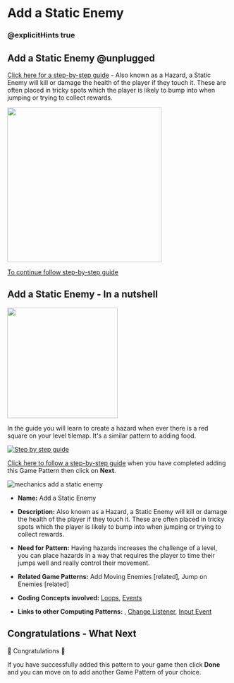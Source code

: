 # Add a Static Enemy

### @explicitHints true

## Add a Static Enemy @unplugged

[Click here for a step-by-step guide](https://mickfuzz.github.io/makecode-platformer-101/addHazard) - Also known as a Hazard, a Static Enemy will kill or damage the health of the player if they touch it. These are often placed in tricky spots which the player is likely to bump into when jumping or trying to collect rewards.

<img src="https://raw.githubusercontent.com/mickfuzz/makecode-platformer-101/master/images/patterns/gameMechanics_staticenemies.jpg" width=350>

[To continue follow step-by-step guide](https://mickfuzz.github.io/makecode-platformer-101/addHazard)

## Add a Static Enemy - In a nutshell

<img src="https://raw.githubusercontent.com/mickfuzz/makecode-platformer-101/master/images/addStaticEnemy2.png" width=250>

In the guide you will learn to create a hazard when ever there is a red square on your level tilemap. It's a similar pattern to adding food.   

[![Step by step guide](https://raw.githubusercontent.com/mickfuzz/makecode-platformer-101/master/images/patterns/gameMechanics_staticenemies.jpg)](https://mickfuzz.github.io/makecode-platformer-101/addStaticEnemy)

[Click here to follow a step-by-step guide](https://mickfuzz.github.io/makecode-platformer-101/addStaticEnemy) when you have completed adding this Game Pattern then click on **Next**.

![mechanics add a static enemy](https://raw.githubusercontent.com/mickfuzz/makecode-platformer-101/master/images/patterns/gameMechanics_staticenemies.jpg)

* **Name:** Add a Static Enemy

* **Description:** Also known as a Hazard, a Static Enemy will kill or damage the health of the player if they touch it. These are often placed in tricky spots which the player is likely to bump into when jumping or trying to collect rewards.  

* **Need for Pattern:** Having hazards increases the challenge of a level, you can place hazards in a way that requires the player to time their jumps well and really control their movement.

* **Related Game Patterns:** Add Moving Enemies [related], Jump on Enemies [related]

* **Coding Concepts involved:** [Loops](learningDimensions#loops), [Events](learningDimensions#events)

* **Links to other Computing Patterns:** , [Change Listener](learningDimensions#change-listener), [Input Event](learningDimensions#input-event)  

## Congratulations - What Next

🎈 Congratulations 🎈

If you have successfully added this pattern to your game then click **Done** and you can move on to add another Game Pattern of your choice.
